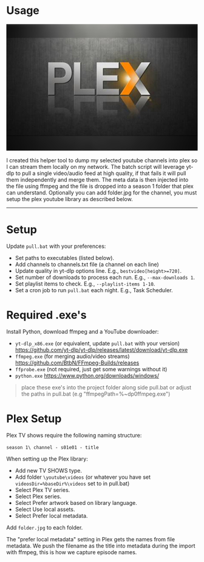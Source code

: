 # Usage
![Logo](https://github.com/auzzieplague/youtube-for-plex/blob/main/Icons/Plex.jpg?raw=true)

I created this helper tool to dump my selected youtube channels into plex so I can stream them locally on my network.
The batch script will leverage yt-dlp to pull a single video/audio feed at high quality, if that fails it will pull them independently 
and merge them. The meta data is then injected into the file using ffmpeg and the file is dropped into a season 1 folder that plex
can understand. Optionally you can add folder.jpg for the channel, you must setup the plex youtube library as described below.

---
# Setup

Update `pull.bat` with your preferences:

- Set paths to executables (listed below).
- Add channels to channels.txt file (a channel on each line)
- Update quality in yt-dlp options line. E.g., `bestvideo[height>=720]`.
- Set number of downloads to process each run. E.g., `--max-downloads 1`.
- Set playlist items to check. E.g., `--playlist-items 1-10`.
- Set a cron job to run `pull.bat` each night. E.g., Task Scheduler.

# Required .exe's

Install Python, download ffmpeg and a YouTube downloader:

- `yt-dlp_x86.exe` (or equivalent, update `pull.bat` with your version) https://github.com/yt-dlp/yt-dlp/releases/latest/download/yt-dlp.exe
- `ffmpeg.exe` (for merging audio/video streams) https://github.com/BtbN/FFmpeg-Builds/releases
- `ffprobe.exe` (not required, just get some warnings without it)
- `python.exe` https://www.python.org/downloads/windows/
> place these exe's into the project folder along side pull.bat or adjust the paths in pull.bat (e.g "ffmpegPath=%~dp0ffmpeg.exe")

# Plex Setup

Plex TV shows require the following naming structure:

`season 1\ channel - s01e01 - title`

When setting up the Plex library:

- Add new TV SHOWS type.
- Add folder `\youtube\videos` (or whatever you have set `videosDir=%baseDir%\videos` set to in pull.bat)
- Select Plex TV series.
- Select Plex series.
- Select Prefer artwork based on library language.
- Select Use local assets.
- Select Prefer local metadata.

Add `folder.jpg` to each folder.

The "prefer local metadata" setting in Plex gets the names from file metadata. 
We push the filename as the title into metadata during the import with ffmpeg, this is how we capture episode names.
